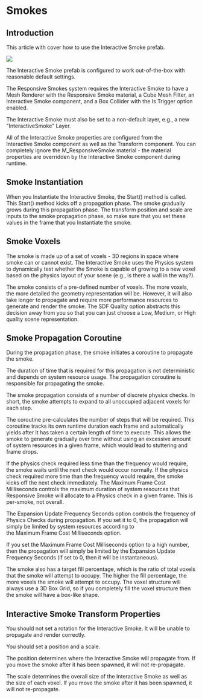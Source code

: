 Smokes
=================

Introduction
------------

This article with cover how to use the Interactive Smoke prefab.

![](/img/responsive-smokes/smokes/properties.webp)

The Interactive Smoke prefab is configured to work out-of-the-box with reasonable default settings.

The Responsive Smokes system requires the Interactive Smoke to have a Mesh Renderer with the Responsive Smoke material, a Cube Mesh Filter, an Interactive Smoke component, and a Box Collider with the Is Trigger option enabled.

The Interactive Smoke must also be set to a non-default layer, e.g., a new "InteractiveSmoke" Layer.

All of the Interactive Smoke properties are configured from the Interactive Smoke component as well as the Transform component. You can completely ignore the M_ResponsiveSmoke material - the material properties are overridden by the Interactive Smoke component during runtime.

Smoke Instantiation
-------------------

When you Instantiate the Interactive Smoke, the Start() method is called. This Start() method kicks off a propagation phase. The smoke gradually grows during this propagation phase. The transform position and scale are inputs to the smoke propagation phase, so make sure that you set these values in the frame that you Instantiate the smoke.

Smoke Voxels
------------

The smoke is made up of a set of voxels - 3D regions in space where smoke can or cannot exist. The Interactive Smoke uses the Physics system to dynamically test whether the Smoke is capable of growing to a new voxel based on the physics layout of your scene (e.g., is there a wall in the way?).

The smoke consists of a pre-defined number of voxels. The more voxels, the more detailed the geometry representation will be. However, it will also take longer to propagate and require more performance resources to generate and render the smoke. The SDF Quality option abstracts this decision away from you so that you can just choose a Low, Medium, or High quality scene representation.

Smoke Propagation Coroutine
---------------------------

During the propagation phase, the smoke initiates a coroutine to propagate the smoke.

The duration of time that is required for this propagation is not deterministic and depends on system resource usage. The propagation coroutine is responsible for propagating the smoke.

The smoke propagation consists of a number of discrete physics checks. In short, the smoke attempts to expand to all unoccupied adjacent voxels for each step.

The coroutine pre-calculates the number of steps that will be required. This coroutine tracks its own runtime duration each frame and automatically yields after it has taken a certain length of time to execute. This allows the smoke to generate gradually over time without using an excessive amount of system resources in a given frame, which would lead to stuttering and frame drops.

If the physics check required less time than the frequency would require, the smoke waits until the next check would occur normally. If the physics check required more time than the frequency would require, the smoke kicks off the next check immediately. The Maximum Frame Cost Milliseconds controls the maximum duration of system resources that Responsive Smoke will allocate to a Physics check in a given frame. This is per-smoke, not overall.

The Expansion Update Frequency Seconds option controls the frequency of Physics Checks during propagation. If you set it to 0, the propagation will simply be limited by system resources according to the Maximum Frame Cost Milliseconds option.

If you set the Maximum Frame Cost Milliseconds option to a high number, then the propagation will simply be limited by the Expansion Update Frequency Seconds (if set to 0, then it will be instantaneous).

The smoke also has a target fill percentage, which is the ratio of total voxels that the smoke will attempt to occupy. The higher the fill percentage, the more voxels the smoke will attempt to occupy. The voxel structure will always use a 3D Box Grid, so if you completely fill the voxel structure then the smoke will have a box-like shape.

Interactive Smoke Transform Properties
--------------------------------------

You should not set a rotation for the Interactive Smoke. It will be unable to propagate and render correctly.

You should set a position and a scale.

The position determines where the Interactive Smoke will propagate from. If you move the smoke after it has been spawned, it will not re-propagate.

The scale determines the overall size of the Interactive Smoke as well as the size of each voxel. If you move the smoke after it has been spawned, it will not re-propagate.
